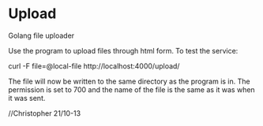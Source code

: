 Upload
======

Golang file uploader


Use the program to upload files through html form.
To test the service:

curl -F file=@local-file http://localhost:4000/upload/

The file will now be written to the same directory as the program is in.
The permission is set to 700 and the name of the file is the same as it was when it was sent.

//Christopher 21/10-13
